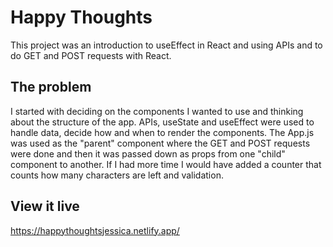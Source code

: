 # Happy Thoughts

This project was an introduction to useEffect in React and using APIs and to do GET and POST requests with React.


## The problem

I started with deciding on the components I wanted to use and thinking about the structure of the app. APIs, useState and useEffect were used to handle data, decide how and when to render the components. The App.js was used as the "parent" component where the GET and POST requests were done and then it was passed down as props from one "child" component to another. If I had more time I would have added a counter that counts how many characters are left and validation. 

## View it live

https://happythoughtsjessica.netlify.app/
